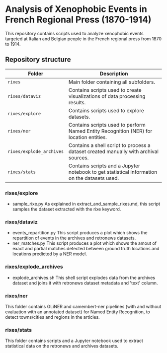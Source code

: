 # Analysis of Xenophobic Events in French Regional Press (1870-1914)

This repository contains scripts used to analyze xenophobic events targeted at Italian and Belgian people in the French regional press from 1870 to 1914.

## Repository structure
   Folder | Description |
 |--------|-------------|
 | `rixes` | Main folder containing all subfolders. |
 | `rixes/dataviz` | Contains scripts used to create visualizations of data processing results. |
 | `rixes/explore` | Contains scripts used to explore datasets. |
 | `rixes/ner` | Contains scripts used to perform Named Entity Recognition (NER) for location entities. |
 | `rixes/explode_archives` | Contains a shell script to process a dataset created manually with archival sources. |
 | `rixes/stats` | Contains scripts and a Jupyter notebook to get statistical information on the datasets used. |

### rixes/explore
* sample_rixe.py
    As explained in extract_and_sample_rixes.md, this script samples the dataset extracted with the rixe keyword.

### rixes/dataviz
* events_repartition.py 
    This script produces a plot which shows the repartition of events in the archives and retronews datasets.
* ner_matches.py
    This script produces a plot which shows the amout of exact and partial matches detected between ground truth locations and locations predicted by a NER model.

### rixes/explode_archives
* explode_archives.sh
    This shell script explodes data from the archives dataset and joins it with retronews dataset metadata and 'text' column.

### rixes/ner
This folder contains GLiNER and camembert-ner pipelines (with and without evaluation with an annotated dataset) for Named Entity Recognition, to detect towns/cities and regions in the articles. 

### rixes/stats
This folder contains scripts and a Jupyter notebook used to extract statistical data on the retronews and archives datasets.